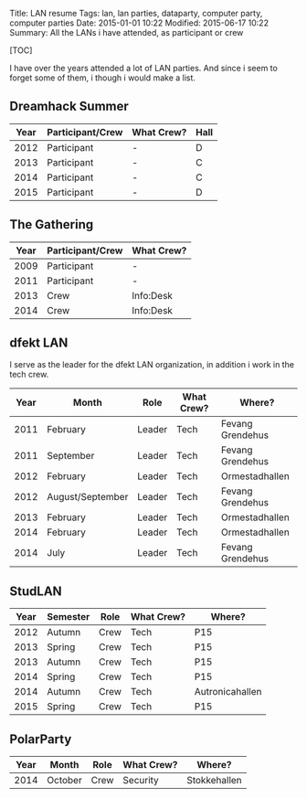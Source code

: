 Title: LAN resume
Tags: lan, lan parties, dataparty, computer party, computer parties
Date: 2015-01-01 10:22
Modified: 2015-06-17 10:22
Summary: All the LANs i have attended, as participant or crew

[TOC]

I have over the years attended a lot of LAN parties. And since i seem to forget some of them, i though i would make a list.

## Dreamhack Summer

| Year | Participant/Crew | What Crew? | Hall |
| ---- | ---------------- | ---------- | ---- |
| 2012 | Participant      | -          | D    |
| 2013 | Participant      | -          | C    |
| 2014 | Participant      | -          | C    |
| 2015 | Participant      | -          | D    |

## The Gathering

| Year | Participant/Crew | What Crew? |
| ---- | ---------------- | ---------- |
| 2009 | Participant      | -          |
| 2011 | Participant      | -          |
| 2013 | Crew             | Info:Desk  |
| 2014 | Crew             | Info:Desk  |

## dfekt LAN
I serve as the leader for the dfekt LAN organization, in addition i work in the tech crew.

| Year | Month            | Role   | What Crew? | Where?           |
| ---- | ---------------- | ------ | ---------- | ---------------- |
| 2011 | February         | Leader | Tech       | Fevang Grendehus |
| 2011 | September        | Leader | Tech       | Fevang Grendehus |
| 2012 | February         | Leader | Tech       | Ormestadhallen   |
| 2012 | August/September | Leader | Tech       | Fevang Grendehus |
| 2013 | February         | Leader | Tech       | Ormestadhallen   |
| 2014 | February         | Leader | Tech       | Ormestadhallen   |
| 2014 | July             | Leader | Tech       | Fevang Grendehus |

## StudLAN

| Year | Semester | Role | What Crew? | Where?          |
| ---- | -------- | ---- | ---------- | --------------- |
| 2012 | Autumn   | Crew | Tech       | P15             |
| 2013 | Spring   | Crew | Tech       | P15             |
| 2013 | Autumn   | Crew | Tech       | P15             |
| 2014 | Spring   | Crew | Tech       | P15             |
| 2014 | Autumn   | Crew | Tech       | Autronicahallen |
| 2015 | Spring   | Crew | Tech       | P15             |

## PolarParty

| Year | Month   | Role | What Crew? | Where?          |
| ---- | ------- | ---- | ---------- | --------------- |
| 2014 | October | Crew | Security   | Stokkehallen    |

